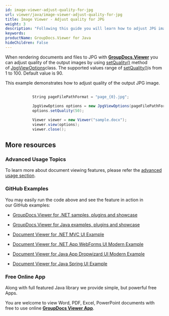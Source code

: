 ```yaml
---
id: image-viewer-adjust-quality-for-jpg
url: viewer/java/image-viewer-adjust-quality-for-jpg
title: Image Viewer - Adjust quality for JPG
weight: 3
description: "Following this guide you will learn how to adjust JPG images quality when viewing documents with Image Viewer by GroupDocs."
keywords: 
productName: GroupDocs.Viewer for Java
hideChildren: False
---
```

When rendering documents and files to JPG with [**GroupDocs.Viewer**](https://products.groupdocs.com/viewer/java) you can adjust quality of the output images by using [setQuality()](https://apireference.groupdocs.com/java/viewer/com.groupdocs.viewer.options/JpgViewOptions#setQuality(byte)) method of [JpgViewOptions](https://apireference.groupdocs.com/java/viewer/com.groupdocs.viewer.options/JpgViewOptions)class. The supported values range of [setQuality()](https://apireference.groupdocs.com/java/viewer/com.groupdocs.viewer.options/JpgViewOptions#setQuality(byte))is from 1 to 100. Default value is 90.

This example demonstrates how to adjust quality of the output JPG image.

```csharp
 			
            String pageFilePathFormat = "page_{0}.jpg";
            
            JpgViewOptions options = new JpgViewOptions(pageFilePathFormat);
			options.setQuality(50);

			Viewer viewer = new Viewer("sample.docx");
			viewer.view(options);
			viewer.close();
```

## More resources

### Advanced Usage Topics

To learn more about document viewing features, please refer the [advanced usage section](Advanced%2Busage.html).

### GitHub Examples

You may easily run the code above and see the feature in action in our GitHub examples:

*   [GroupDocs.Viewer for .NET samples, plugins and showcase](https://github.com/groupdocs-viewer/GroupDocs.Viewer-for-.NET)
    
*   [GroupDocs.Viewer for Java examples, plugins and showcase](https://github.com/groupdocs-viewer/GroupDocs.Viewer-for-Java)
    
*   [Document Viewer for .NET MVC UI Example](https://github.com/groupdocs-viewer/GroupDocs.Viewer-for-.NET-MVC) 
    
*   [Document Viewer for .NET App WebForms UI Modern Example](https://github.com/groupdocs-viewer/GroupDocs.Viewer-for-.NET-WebForms)
    
*   [Document Viewer for Java App Dropwizard UI Modern Example](https://github.com/groupdocs-viewer/GroupDocs.Viewer-for-Java-Dropwizard)
    
*   [Document Viewer for Java Spring UI Example](https://github.com/groupdocs-viewer/GroupDocs.Viewer-for-Java-Spring)
    

### Free Online App

Along with full featured Java library we provide simple, but powerful free Apps.

You are welcome to view Word, PDF, Excel, PowerPoint documents with free to use online **[GroupDocs Viewer App](https://products.groupdocs.app/viewer)**.
